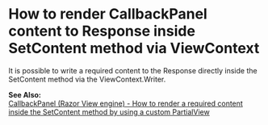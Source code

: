 # How to render CallbackPanel content to Response inside SetContent method via ViewContext


<p>It is possible to write a required content to the Response directly inside the SetContent method via the ViewContext.Writer.</p><p><strong>See Also:<br />
</strong><a href="https://www.devexpress.com/Support/Center/p/E2995">CallbackPanel (Razor View engine) - How to render a required content inside the SetContent method by using a custom PartialView</a></p>

<br/>


